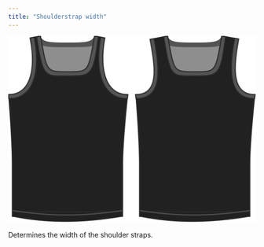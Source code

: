 ```yaml
---
title: "Shoulderstrap width"
---
```


![The shoulder strap width option on Aaron](./shoulderstrapwidth.svg)

Determines the width of the shoulder straps.




